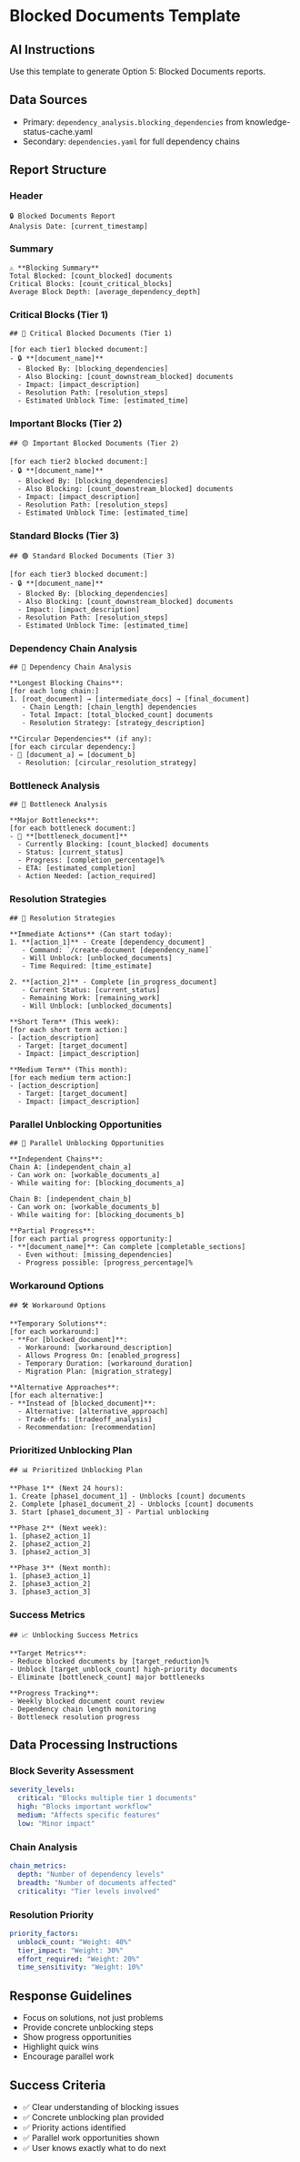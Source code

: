 # Blocked Documents Template

## AI Instructions
Use this template to generate Option 5: Blocked Documents reports.

## Data Sources
- Primary: `dependency_analysis.blocking_dependencies` from knowledge-status-cache.yaml
- Secondary: `dependencies.yaml` for full dependency chains

## Report Structure

### Header
```
🔒 Blocked Documents Report
Analysis Date: [current_timestamp]
```

### Summary
```
⚠️ **Blocking Summary**
Total Blocked: [count_blocked] documents
Critical Blocks: [count_critical_blocks]
Average Block Depth: [average_dependency_depth]
```

### Critical Blocks (Tier 1)
```
## 🔴 Critical Blocked Documents (Tier 1)

[for each tier1 blocked document:]
- 🔒 **[document_name]**
  - Blocked By: [blocking_dependencies]
  - Also Blocking: [count_downstream_blocked] documents
  - Impact: [impact_description]
  - Resolution Path: [resolution_steps]
  - Estimated Unblock Time: [estimated_time]
```

### Important Blocks (Tier 2)
```
## 🟡 Important Blocked Documents (Tier 2)

[for each tier2 blocked document:]
- 🔒 **[document_name]**
  - Blocked By: [blocking_dependencies]
  - Also Blocking: [count_downstream_blocked] documents
  - Impact: [impact_description]
  - Resolution Path: [resolution_steps]
  - Estimated Unblock Time: [estimated_time]
```

### Standard Blocks (Tier 3)
```
## 🟢 Standard Blocked Documents (Tier 3)

[for each tier3 blocked document:]
- 🔒 **[document_name]**
  - Blocked By: [blocking_dependencies]
  - Also Blocking: [count_downstream_blocked] documents
  - Impact: [impact_description]
  - Resolution Path: [resolution_steps]
  - Estimated Unblock Time: [estimated_time]
```

### Dependency Chain Analysis
```
## 🔗 Dependency Chain Analysis

**Longest Blocking Chains**:
[for each long chain:]
1. [root_document] → [intermediate_docs] → [final_document]
   - Chain Length: [chain_length] dependencies
   - Total Impact: [total_blocked_count] documents
   - Resolution Strategy: [strategy_description]

**Circular Dependencies** (if any):
[for each circular dependency:]
- 🔄 [document_a] ↔ [document_b]
  - Resolution: [circular_resolution_strategy]
```

### Bottleneck Analysis
```
## 🚧 Bottleneck Analysis

**Major Bottlenecks**:
[for each bottleneck document:]
- 🚧 **[bottleneck_document]**
  - Currently Blocking: [count_blocked] documents
  - Status: [current_status]
  - Progress: [completion_percentage]%
  - ETA: [estimated_completion]
  - Action Needed: [action_required]
```

### Resolution Strategies
```
## 🔧 Resolution Strategies

**Immediate Actions** (Can start today):
1. **[action_1]** - Create [dependency_document]
   - Command: `/create-document [dependency_name]`
   - Will Unblock: [unblocked_documents]
   - Time Required: [time_estimate]

2. **[action_2]** - Complete [in_progress_document]
   - Current Status: [current_status]
   - Remaining Work: [remaining_work]
   - Will Unblock: [unblocked_documents]

**Short Term** (This week):
[for each short term action:]
- [action_description]
  - Target: [target_document]
  - Impact: [impact_description]

**Medium Term** (This month):
[for each medium term action:]
- [action_description]
  - Target: [target_document]
  - Impact: [impact_description]
```

### Parallel Unblocking Opportunities
```
## 🔄 Parallel Unblocking Opportunities

**Independent Chains**:
Chain A: [independent_chain_a]
- Can work on: [workable_documents_a]
- While waiting for: [blocking_documents_a]

Chain B: [independent_chain_b]
- Can work on: [workable_documents_b]
- While waiting for: [blocking_documents_b]

**Partial Progress**:
[for each partial progress opportunity:]
- **[document_name]**: Can complete [completable_sections]
  - Even without: [missing_dependencies]
  - Progress possible: [progress_percentage]%
```

### Workaround Options
```
## 🛠️ Workaround Options

**Temporary Solutions**:
[for each workaround:]
- **For [blocked_document]**:
  - Workaround: [workaround_description]
  - Allows Progress On: [enabled_progress]
  - Temporary Duration: [workaround_duration]
  - Migration Plan: [migration_strategy]

**Alternative Approaches**:
[for each alternative:]
- **Instead of [blocked_document]**:
  - Alternative: [alternative_approach]
  - Trade-offs: [tradeoff_analysis]
  - Recommendation: [recommendation]
```

### Prioritized Unblocking Plan
```
## 📊 Prioritized Unblocking Plan

**Phase 1** (Next 24 hours):
1. Create [phase1_document_1] - Unblocks [count] documents
2. Complete [phase1_document_2] - Unblocks [count] documents
3. Start [phase1_document_3] - Partial unblocking

**Phase 2** (Next week):
1. [phase2_action_1]
2. [phase2_action_2]
3. [phase2_action_3]

**Phase 3** (Next month):
1. [phase3_action_1]
2. [phase3_action_2]
3. [phase3_action_3]
```

### Success Metrics
```
## 📈 Unblocking Success Metrics

**Target Metrics**:
- Reduce blocked documents by [target_reduction]%
- Unblock [target_unblock_count] high-priority documents
- Eliminate [bottleneck_count] major bottlenecks

**Progress Tracking**:
- Weekly blocked document count review
- Dependency chain length monitoring
- Bottleneck resolution progress
```

## Data Processing Instructions

### Block Severity Assessment
```yaml
severity_levels:
  critical: "Blocks multiple tier 1 documents"
  high: "Blocks important workflow"
  medium: "Affects specific features"
  low: "Minor impact"
```

### Chain Analysis
```yaml
chain_metrics:
  depth: "Number of dependency levels"
  breadth: "Number of documents affected"
  criticality: "Tier levels involved"
```

### Resolution Priority
```yaml
priority_factors:
  unblock_count: "Weight: 40%"
  tier_impact: "Weight: 30%"
  effort_required: "Weight: 20%"
  time_sensitivity: "Weight: 10%"
```

## Response Guidelines
- Focus on solutions, not just problems
- Provide concrete unblocking steps
- Show progress opportunities
- Highlight quick wins
- Encourage parallel work

## Success Criteria
- ✅ Clear understanding of blocking issues
- ✅ Concrete unblocking plan provided
- ✅ Priority actions identified
- ✅ Parallel work opportunities shown
- ✅ User knows exactly what to do next